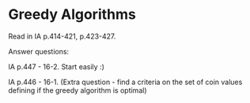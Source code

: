 # Greedy Algorithms

Read in IA p.414-421, p.423-427.

Answer questions:

IA p.447 - 16-2. Start easily :) 

IA p.446 - 16-1. (Extra question - find a criteria on the set of coin values defining if the greedy algorithm is optimal)
